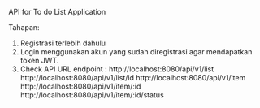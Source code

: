 API for To do List Application

Tahapan:
1. Registrasi terlebih dahulu
2. Login menggunakan akun yang sudah diregistrasi agar mendapatkan token JWT.
3. Check API
   URL endpoint :
   http://localhost:8080/api/v1/list
   http://localhost:8080/api/v1/list/id
   http://localhost:8080/api/v1/item
   http://localhost:8080/api/v1/item/:id
   http://localhost:8080/api/v1/item/:id/status
